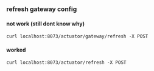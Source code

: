 ### refresh gateway config

#### not work (still dont know why)
`curl localhost:8073/actuator/gateway/refresh -X POST`

#### worked
`curl localhost:8073/actuator/refresh -X POST`











